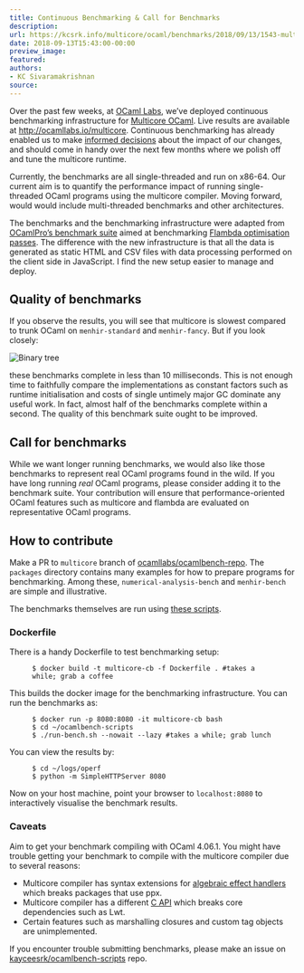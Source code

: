 ```yaml
---
title: Continuous Benchmarking & Call for Benchmarks
description:
url: https://kcsrk.info/multicore/ocaml/benchmarks/2018/09/13/1543-multicore-ci/
date: 2018-09-13T15:43:00-00:00
preview_image:
featured:
authors:
- KC Sivaramakrishnan
source:
---
```


<p>Over the past few weeks, at <a href="http://ocamllabs.io/">OCaml Labs</a>, we&rsquo;ve deployed
continuous benchmarking infrastructure for <a href="https://github.com/ocamllabs/ocaml-multicore">Multicore
OCaml</a>. Live results are available
at <a href="http://ocamllabs.io/multicore">http://ocamllabs.io/multicore</a>. Continuous
benchmarking has already enabled us to make <a href="https://github.com/ocamllabs/ocaml-multicore/pull/221">informed
decisions</a> about the
impact of our changes, and should come in handy over the next few months where
we polish off and tune the multicore runtime.</p>



<p>Currently, the benchmarks are all single-threaded and run on x86-64. Our current
aim is to quantify the performance impact of running single-threaded OCaml
programs using the multicore compiler. Moving forward, would would include
multi-threaded benchmarks and other architectures.</p>

<p>The benchmarks and the benchmarking infrastructure were adapted from <a href="https://github.com/OCamlPro/ocamlbench-repo">OCamlPro&rsquo;s
benchmark suite</a> aimed at
benchmarking <a href="https://bench.flambda.ocamlpro.com/">Flambda optimisation passes</a>.
The difference with the new infrastructure is that all the data is generated as
static HTML and CSV files with data processing performed on the client side in
JavaScript. I find the new setup easier to manage and deploy.</p>

<h2>Quality of benchmarks</h2>

<p>If you observe the results, you will see that multicore is slowest compared to
trunk OCaml on <code class="language-plaintext highlighter-rouge">menhir-standard</code> and <code class="language-plaintext highlighter-rouge">menhir-fancy</code>. But if you look closely:</p>

<p><img src="https://kcsrk.info/assets/menhir-too-fast.png" alt="Binary tree"/></p>

<p>these benchmarks complete in less than 10 milliseconds. This is not enough time
to faithfully compare the implementations as constant factors such as runtime
initialisation and costs of single untimely major GC dominate any useful work.
In fact, almost half of the benchmarks complete within a second. The quality of
this benchmark suite ought to be improved.</p>

<h2>Call for benchmarks</h2>

<p>While we want longer running benchmarks, we would also like those benchmarks to
represent real OCaml programs found in the wild. If you have long running <em>real</em>
OCaml programs, please consider adding it to the benchmark suite. Your
contribution will ensure that performance-oriented OCaml features such as
multicore and flambda are evaluated on representative OCaml programs.</p>

<h2>How to contribute</h2>

<p>Make a PR to <code class="language-plaintext highlighter-rouge">multicore</code> branch of
<a href="https://github.com/ocamllabs/ocamlbench-repo/tree/multicore">ocamllabs/ocamlbench-repo</a>.
The <code class="language-plaintext highlighter-rouge">packages</code> directory contains many examples for how to prepare programs for
benchmarking. Among these, <code class="language-plaintext highlighter-rouge">numerical-analysis-bench</code> and <code class="language-plaintext highlighter-rouge">menhir-bench</code> are
simple and illustrative.</p>

<p>The benchmarks themselves are run using <a href="https://github.com/kayceesrk/ocamlbench-scripts">these
scripts</a>.</p>

<h3>Dockerfile</h3>

<p>There is a handy Dockerfile to test benchmarking setup:</p>

<figure class="highlight"><pre><code class="language-bash" data-lang="bash"><span class="nv">$ </span>docker build <span class="nt">-t</span> multicore-cb <span class="nt">-f</span> Dockerfile <span class="nb">.</span> <span class="c">#takes a while; grab a coffee</span></code></pre></figure>

<p>This builds the docker image for the benchmarking infrastructure. You can run
the benchmarks as:</p>

<figure class="highlight"><pre><code class="language-bash" data-lang="bash"><span class="nv">$ </span>docker run <span class="nt">-p</span> 8080:8080 <span class="nt">-it</span> multicore-cb bash
<span class="nv">$ </span><span class="nb">cd</span> ~/ocamlbench-scripts
<span class="nv">$ </span>./run-bench.sh <span class="nt">--nowait</span> <span class="nt">--lazy</span> <span class="c">#takes a while; grab lunch</span></code></pre></figure>

<p>You can view the results by:</p>

<figure class="highlight"><pre><code class="language-bash" data-lang="bash"><span class="nv">$ </span><span class="nb">cd</span> ~/logs/operf
<span class="nv">$ </span>python <span class="nt">-m</span> SimpleHTTPServer 8080</code></pre></figure>

<p>Now on your host machine, point your browser to <code class="language-plaintext highlighter-rouge">localhost:8080</code> to
interactively visualise the benchmark results.</p>

<h3>Caveats</h3>

<p>Aim to get your benchmark compiling with OCaml 4.06.1. You might have trouble
getting your benchmark to compile with the multicore compiler due to several
reasons:</p>

<ul>
  <li>Multicore compiler has syntax extensions for <a href="http://kcsrk.info/ocaml/multicore/2015/05/20/effects-multicore/">algebraic effect
handlers</a>
which breaks packages that use ppx.</li>
  <li>Multicore compiler has a different <a href="https://github.com/ocaml/ocaml/pull/1003">C
API</a> which breaks core dependencies
such as Lwt.</li>
  <li>Certain features such as marshalling closures and custom tag objects are
unimplemented.</li>
</ul>

<p>If you encounter trouble submitting benchmarks, please make an issue on
<a href="https://github.com/kayceesrk/ocamlbench-scripts">kayceesrk/ocamlbench-scripts</a> repo.</p>

